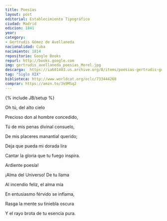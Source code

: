 ```yaml
---
title: Poesías
layout: post
editorial: Establecimiento Tipográfico
ciudad: Madrid
edicion: 1841
year: 
category:
- Gertrudis Gómez de Avellaneda
nacionalidad: Cuba
nacimiento: 1814
repositorio: Google Books
repurl: http://books.google.com 
img: gertrudis_avellaneda_poesias_Morel.jpg
descarga:  https://ia601403.us.archive.org/8/items/poesias-gertrudis-gomez-de-avellaneda/Poes%C3%ADas%20-%20Gertrudis%20G%C3%B3mez%20de%20Avellaneda.pdf
tag: "Siglo XIX"
biblioteca: http://www.worldcat.org/oclc/733444268
comprar: https://amzn.to/3k9MSq2
---
```

{% include JB/setup %}

Oh tú, del alto cielo
 
Precioso don al hombre concedido,
 
Tú de mis penas divinal consuelo,
  
De mis placeres manantial querido;
 
Deja que pueda mi dorada lira
 
Cantar la gloria que tu fuego inspira.
 
 
Ardiente poesía!
 
¡Alma del Universo! De tu llama
 
Al incendio feliz, el alma mía
 
En entusiasmo férvido se inflama,
 
Rasga la mente su tiniebla oscura
 
Y el rayo brota de tu esencia pura.
